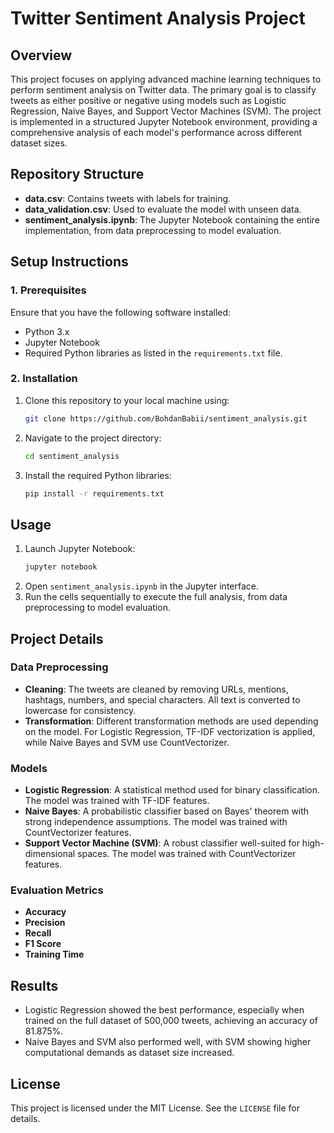 # Twitter Sentiment Analysis Project

## Overview

This project focuses on applying advanced machine learning techniques to perform sentiment analysis on Twitter data. The primary goal is to classify tweets as either positive or negative using models such as Logistic Regression, Naive Bayes, and Support Vector Machines (SVM). The project is implemented in a structured Jupyter Notebook environment, providing a comprehensive analysis of each model's performance across different dataset sizes.

## Repository Structure

- **data.csv**: Contains tweets with labels for training.
- **data_validation.csv**: Used to evaluate the model with unseen data.
- **sentiment_analysis.ipynb**: The Jupyter Notebook containing the entire implementation, from data preprocessing to model evaluation.

## Setup Instructions

### 1. Prerequisites

Ensure that you have the following software installed:
- Python 3.x
- Jupyter Notebook
- Required Python libraries as listed in the `requirements.txt` file.

### 2. Installation

1. Clone this repository to your local machine using:
    ```bash
    git clone https://github.com/BohdanBabii/sentiment_analysis.git
    ```
2. Navigate to the project directory:
    ```bash
    cd sentiment_analysis
    ```
3. Install the required Python libraries:
    ```bash
    pip install -r requirements.txt
    ```

## Usage

1. Launch Jupyter Notebook:
    ```bash
    jupyter notebook
    ```
2. Open `sentiment_analysis.ipynb` in the Jupyter interface.
3. Run the cells sequentially to execute the full analysis, from data preprocessing to model evaluation.

## Project Details

### Data Preprocessing

- **Cleaning**: The tweets are cleaned by removing URLs, mentions, hashtags, numbers, and special characters. All text is converted to lowercase for consistency.
- **Transformation**: Different transformation methods are used depending on the model. For Logistic Regression, TF-IDF vectorization is applied, while Naive Bayes and SVM use CountVectorizer.

### Models

- **Logistic Regression**: A statistical method used for binary classification. The model was trained with TF-IDF features.
- **Naive Bayes**: A probabilistic classifier based on Bayes' theorem with strong independence assumptions. The model was trained with CountVectorizer features.
- **Support Vector Machine (SVM)**: A robust classifier well-suited for high-dimensional spaces. The model was trained with CountVectorizer features.

### Evaluation Metrics

- **Accuracy**
- **Precision**
- **Recall**
- **F1 Score**
- **Training Time**

## Results

- Logistic Regression showed the best performance, especially when trained on the full dataset of 500,000 tweets, achieving an accuracy of 81.875%.
- Naive Bayes and SVM also performed well, with SVM showing higher computational demands as dataset size increased.

## License

This project is licensed under the MIT License. See the `LICENSE` file for details.

